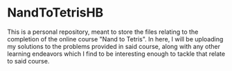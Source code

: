 # NandToTetrisHB

This is a personal repository, meant to store the files relating to the completion of the online course "Nand to Tetris". In here, I will be uploading my solutions to the problems provided in said course, along with any other learning endeavors which I find to be interesting enough to tackle that relate to said course.
